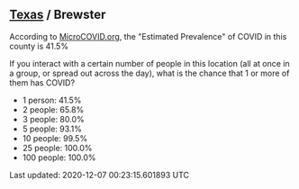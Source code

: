 
## [Texas](/united-states/texas) / Brewster

According to [MicroCOVID.org](http://microcovid.org),
the "Estimated Prevalence" of COVID in this county is 41.5%

If you interact with a certain number of people in this location
(all at once in a group, or spread out across the day), what is the chance that
1 or more of them has COVID?

- 1 person: 41.5%
- 2 people: 65.8%
- 3 people: 80.0%
- 5 people: 93.1%
- 10 people: 99.5%
- 25 people: 100.0%
- 100 people: 100.0%

Last updated: 2020-12-07 00:23:15.601893 UTC
